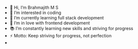 - 👋 Hi, I’m Brahmajith M S
- 👀 I’m interested in coding
- 🌱 I’m currently learning full stack development
- 💞️ I’m in love with frontend development
- 📚 I’m constantly learning new skills and striving for progress
- ⚡ Motto: Keep striving for progress, not perfection
- 

<!---
BrahmajithMS/BrahmajithMS is a ✨ special ✨ repository because its `README.md` (this file) appears on your GitHub profile.
You can click the Preview link to take a look at your changes.
--->
